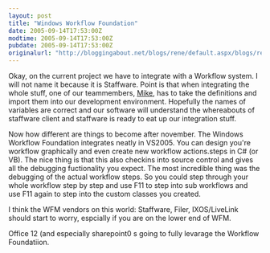 ```yaml
---
layout: post
title: "Windows Workflow Foundation"
date: 2005-09-14T17:53:00Z
modtime: 2005-09-14T17:53:00Z
pubdate: 2005-09-14T17:53:00Z
originalurl: "http://bloggingabout.net/blogs/rene/default.aspx/blogs/rene/archive/2005/09/14/9383.aspx"
---
```



<p>Okay, on the current project we have to integrate with a Workflow system. I will not name it because it is Staffware. Point is that when integrating the whole stuff, one of our teammembers, <a href="http://www.bloggingabout.net/mike">Mike</a>, has to take the definitions and import them into our development environment. Hopefully the names of variables are correct and our software will understand the whereabouts of staffware client and staffware is ready to eat up our integration stuff.</p><p>Now how different are things to become after november. The Windows Workflow Foundation integrates neatly in VS2005. You can design you're workflow graphically and even create new workflow actions.steps in C# (or VB). The nice thing is that this also checkins into source control and gives all the debugging fuctionality you expect. The most incredible thing was the debugging of the actual workflow steps. So you could step through your whole workflow step by step and use F11 to step into sub workflows and use F11 again to step into the custom classes you created.</p><p>I think the WFM vendors on this world: Staffware, Filer, IXOS/LiveLink should start to worry, espcially if you are on the lower end of WFM.</p><p>Office 12 (and especially sharepoint0 s going to fully levarage the Workflow Foundatiion.</p>
